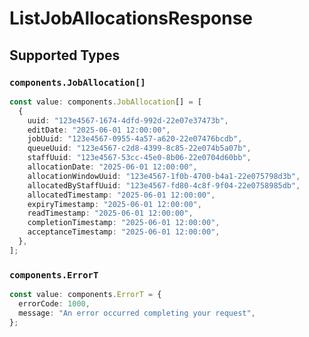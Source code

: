 # ListJobAllocationsResponse


## Supported Types

### `components.JobAllocation[]`

```typescript
const value: components.JobAllocation[] = [
  {
    uuid: "123e4567-1674-4dfd-992d-22e07e37473b",
    editDate: "2025-06-01 12:00:00",
    jobUuid: "123e4567-0955-4a57-a620-22e07476bcdb",
    queueUuid: "123e4567-c2d8-4399-8c85-22e074b5a07b",
    staffUuid: "123e4567-53cc-45e0-8b06-22e0704d60bb",
    allocationDate: "2025-06-01 12:00:00",
    allocationWindowUuid: "123e4567-1f0b-4700-b4a1-22e075798d3b",
    allocatedByStaffUuid: "123e4567-fd80-4c8f-9f04-22e0758985db",
    allocatedTimestamp: "2025-06-01 12:00:00",
    expiryTimestamp: "2025-06-01 12:00:00",
    readTimestamp: "2025-06-01 12:00:00",
    completionTimestamp: "2025-06-01 12:00:00",
    acceptanceTimestamp: "2025-06-01 12:00:00",
  },
];
```

### `components.ErrorT`

```typescript
const value: components.ErrorT = {
  errorCode: 1000,
  message: "An error occurred completing your request",
};
```

